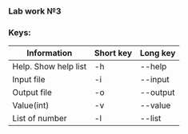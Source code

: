 ### Lab work №3

### Keys:
| Information | Short key | Long key |
|----------------------|----|--------|
| Help. Show help list | -h | --help | 
| Input file | -i | --input | 
| Output file | -o | --output | 
| Value(int) | -v | --value | 
| List of number | -l | --list | 
